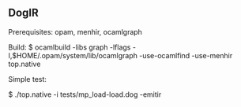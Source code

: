 DogIR
-----

Prerequisites: opam, menhir, ocamlgraph

Build:
$ ocamlbuild -libs graph -lflags -I,$HOME/.opam/system/lib/ocamlgraph -use-ocamlfind -use-menhir top.native

Simple test:

$ ./top.native -i tests/mp_load-load.dog -emitir
